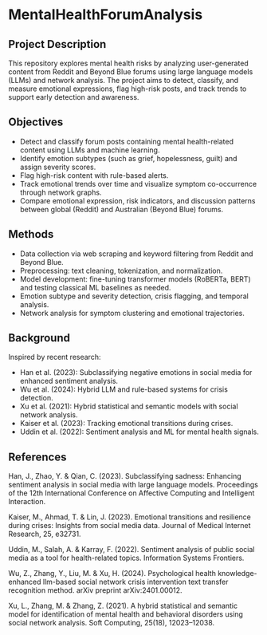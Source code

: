# MentalHealthForumAnalysis

## Project Description

This repository explores mental health risks by analyzing user-generated content from Reddit and Beyond Blue forums using large language models (LLMs) and network analysis. The project aims to detect, classify, and measure emotional expressions, flag high-risk posts, and track trends to support early detection and awareness.

## Objectives

- Detect and classify forum posts containing mental health-related content using LLMs and machine learning.
- Identify emotion subtypes (such as grief, hopelessness, guilt) and assign severity scores.
- Flag high-risk content with rule-based alerts.
- Track emotional trends over time and visualize symptom co-occurrence through network graphs.
- Compare emotional expression, risk indicators, and discussion patterns between global (Reddit) and Australian (Beyond Blue) forums.

## Methods

- Data collection via web scraping and keyword filtering from Reddit and Beyond Blue.
- Preprocessing: text cleaning, tokenization, and normalization.
- Model development: fine-tuning transformer models (RoBERTa, BERT) and testing classical ML baselines as needed.
- Emotion subtype and severity detection, crisis flagging, and temporal analysis.
- Network analysis for symptom clustering and emotional trajectories.

## Background

Inspired by recent research:
- Han et al. (2023): Subclassifying negative emotions in social media for enhanced sentiment analysis.
- Wu et al. (2024): Hybrid LLM and rule-based systems for crisis detection.
- Xu et al. (2021): Hybrid statistical and semantic models with social network analysis.
- Kaiser et al. (2023): Tracking emotional transitions during crises.
- Uddin et al. (2022): Sentiment analysis and ML for mental health signals.

## References

Han, J., Zhao, Y. & Qian, C. (2023). Subclassifying sadness: Enhancing sentiment analysis in social media with large language models. Proceedings of the 12th International Conference on Affective Computing and Intelligent Interaction.

Kaiser, M., Ahmad, T. & Lin, J. (2023). Emotional transitions and resilience during crises: Insights from social media data. Journal of Medical Internet Research, 25, e32731.

Uddin, M., Salah, A. & Karray, F. (2022). Sentiment analysis of public social media as a tool for health-related topics. Information Systems Frontiers.

Wu, Z., Zhang, Y., Liu, M. & Xu, H. (2024). Psychological health knowledge-enhanced llm-based social network crisis intervention text transfer recognition method. arXiv preprint arXiv:2401.00012.

Xu, L., Zhang, M. & Zhang, Z. (2021). A hybrid statistical and semantic model for identification of mental health and behavioral disorders using social network analysis. Soft Computing, 25(18), 12023–12038.
